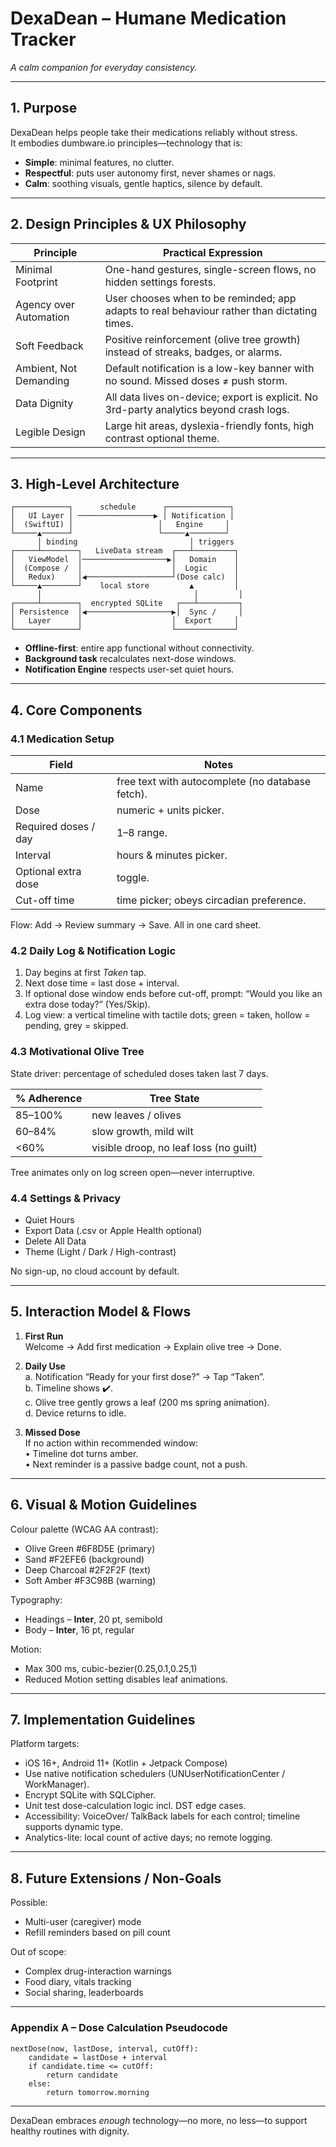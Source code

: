 # DexaDean – Humane Medication Tracker  
*A calm companion for everyday consistency.*

---

## 1. Purpose

DexaDean helps people take their medications reliably without stress.  
It embodies dumbware.io principles—technology that is:

* **Simple**: minimal features, no clutter.  
* **Respectful**: puts user autonomy first, never shames or nags.  
* **Calm**: soothing visuals, gentle haptics, silence by default.

---

## 2. Design Principles & UX Philosophy

| Principle | Practical Expression |
|-----------|----------------------|
| Minimal Footprint | One-hand gestures, single-screen flows, no hidden settings forests. |
| Agency over Automation | User chooses when to be reminded; app adapts to real behaviour rather than dictating times. |
| Soft Feedback | Positive reinforcement (olive tree growth) instead of streaks, badges, or alarms. |
| Ambient, Not Demanding | Default notification is a low-key banner with no sound. Missed doses ≠ push storm. |
| Data Dignity | All data lives on-device; export is explicit. No 3rd-party analytics beyond crash logs. |
| Legible Design | Large hit areas, dyslexia-friendly fonts, high contrast optional theme. |

---

## 3. High-Level Architecture

```
┌────────────┐      schedule      ┌──────────────┐
│   UI Layer │ ─────────────────▶ │ Notification │
│  (SwiftUI) │                   │   Engine     │
└─────▲──────┘                   └─────▲────────┘
      │ binding                         │ triggers
┌─────┴────────┐   LiveData stream  ┌───┴─────────┐
│   ViewModel  │───────────────────▶│   Domain    │
│  (Compose /  │                    │  Logic      │
│   Redux)     │◀───────────────────┘(Dose calc)  │
└─────▲────────┘    local store         ▲         │
      │                                  │         │
┌─────┴────────┐  encrypted SQLite   ┌───┴─────────┐
│ Persistence  │◀───────────────────▶│  Sync /     │
│   Layer      │                    │  Export     │
└──────────────┘                    └─────────────┘
```

* **Offline-first**: entire app functional without connectivity.  
* **Background task** recalculates next-dose windows.  
* **Notification Engine** respects user-set quiet hours.

---

## 4. Core Components

### 4.1 Medication Setup
Field | Notes
------|------
Name | free text with autocomplete (no database fetch).
Dose | numeric + units picker.
Required doses / day | 1–8 range.
Interval | hours & minutes picker.
Optional extra dose | toggle.
Cut-off time | time picker; obeys circadian preference.

Flow: Add → Review summary → Save. All in one card sheet.

### 4.2 Daily Log & Notification Logic
1. Day begins at first *Taken* tap.  
2. Next dose time = last dose + interval.  
3. If optional dose window ends before cut-off, prompt: “Would you like an extra dose today?” (Yes/Skip).  
4. Log view: a vertical timeline with tactile dots; green = taken, hollow = pending, grey = skipped.

### 4.3 Motivational Olive Tree
State driver: percentage of scheduled doses taken last 7 days.

% Adherence | Tree State
------------|-----------
85–100% | new leaves / olives
60–84%  | slow growth, mild wilt
<60%    | visible droop, no leaf loss (no guilt)

Tree animates only on log screen open—never interruptive.

### 4.4 Settings & Privacy
* Quiet Hours  
* Export Data (.csv or Apple Health optional)  
* Delete All Data  
* Theme (Light / Dark / High-contrast)  

No sign-up, no cloud account by default.

---

## 5. Interaction Model & Flows

1. **First Run**  
   Welcome → Add first medication → Explain olive tree → Done.

2. **Daily Use**  
   a. Notification “Ready for your first dose?” → Tap “Taken”.  
   b. Timeline shows ✔️.  
   c. Olive tree gently grows a leaf (200 ms spring animation).  
   d. Device returns to idle.

3. **Missed Dose**  
   If no action within recommended window:  
   • Timeline dot turns amber.  
   • Next reminder is a passive badge count, not a push.

---

## 6. Visual & Motion Guidelines

Colour palette (WCAG AA contrast):

* Olive Green #6F8D5E (primary)  
* Sand #F2EFE6 (background)  
* Deep Charcoal #2F2F2F (text)  
* Soft Amber #F3C98B (warning)

Typography:  
* Headings – **Inter**, 20 pt, semibold  
* Body – **Inter**, 16 pt, regular

Motion:  
* Max 300 ms, cubic-bezier(0.25,0.1,0.25,1)  
* Reduced Motion setting disables leaf animations.

---

## 7. Implementation Guidelines

Platform targets:  
* iOS 16+, Android 11+ (Kotlin + Jetpack Compose)  
* Use native notification schedulers (UNUserNotificationCenter / WorkManager).  
* Encrypt SQLite with SQLCipher.  
* Unit test dose-calculation logic incl. DST edge cases.  
* Accessibility: VoiceOver/ TalkBack labels for each control; timeline supports dynamic type.  
* Analytics-lite: local count of active days; no remote logging.

---

## 8. Future Extensions / Non-Goals

Possible:  
* Multi-user (caregiver) mode  
* Refill reminders based on pill count

Out of scope:  
* Complex drug-interaction warnings  
* Food diary, vitals tracking  
* Social sharing, leaderboards

---

### Appendix A – Dose Calculation Pseudocode

```
nextDose(now, lastDose, interval, cutOff):
    candidate = lastDose + interval
    if candidate.time <= cutOff:
        return candidate
    else:
        return tomorrow.morning
```

---

DexaDean embraces *enough* technology—no more, no less—to support healthy routines with dignity.
